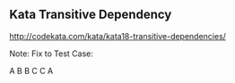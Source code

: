 ## Kata Transitive Dependency

http://codekata.com/kata/kata18-transitive-dependencies/

Note: Fix to Test Case:

  A B
  B C
  C A
